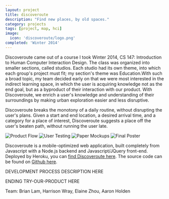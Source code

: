 ```yaml
---
layout: project
title: discoveroute
description: "Find new places, by old spaces."
category: projects
tags: [project, map, hci]
image:
  icon: 'discoveroute/logo.png'
completed: 'Winter 2014'
---
```

Discoveroute came out of a course I took Winter 2014, CS 147: Introduction to Human Computer Interaction Design. The class was organized into smaller sections, called studios. Each studio had its own theme, into which each group's project must fit; my section's theme was Education.With such a broad topic, my team decided early on that we were most interested in the indirect learning space, in which the user is acquiring knowledge not as the end goal, but as a byproduct of their interaction with our product. With Discoveroute, we enrich a user's knowledge and understanding of their surroundings by making urban exploration easier and less disruptive. 

Discoveroute breaks the monotony of a daily routine, without disrupting the user's plans. Given a start and end location, a desired arrival time, and a category for a place of interest, Discoveroute suggests a place off the user's beaten path, without running the user late. 

![Product Flow]({{site.url}}/images/discoveroute/screen-flow.png)
![User Testing]({{site.url}}/images/discoveroute/user-testing.png)
![Paper Mockups]({{site.url}}/images/discoveroute/paper-mockups.png)
![Final Poster]({{site.url}}/images/discoveroute/final-poster.png)

Discoveroute is a mobile-optimized web application, built completely from Javascript with a Node.js backend and Javascript/JQuery front-end. Deployed by Heroku, you can [find Discoveroute here](http://discoveroute.herokuapp.com). The source code can be found on [Github here](https://github.com/hwray/discoveroute).

DEVELOPMENT PROCESS DESCRIPTION HERE

ENDING TRY-OUR-PRODUCT HERE

Team: Brian Lam, Harrison Wray, Elaine Zhou, Aaron Holden
